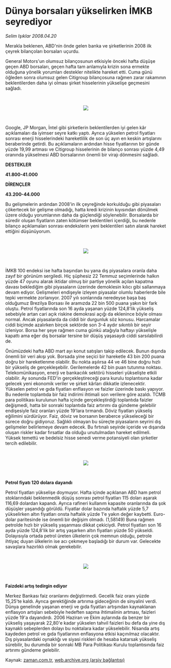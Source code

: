 # Dünya borsaları yükselirken İMKB seyrediyor

*Selim Işıklar 2008.04.20*

<tr><td class="metin" colspan="2" style="padding-top: 20px; padding-left: 5px; padding-right: 10px;">Merakla beklenen, ABD'nin önde gelen banka ve şirketlerinin 2008 ilk çeyrek bilançoları borsaları uçurdu.</td></tr><tr><td class="metin" colspan="2" style="padding-top: 20px; padding-left: 5px; padding-right: 10px;"><p>General Motors'un olumsuz bilançosunun etkisiyle önceki hafta düşüşe geçen ABD borsaları, geçen hafta tam anlamıyla krizin sona ermekte olduğuna yönelik yorumları destekler nitelikte hareket etti. Cuma günü öğleden sonra olumsuz gelen Citigroup bilançosuna rağmen zarar rakamının beklentilerden daha iyi olması şirket hisselerinin yükselişe geçmesini sağladı. 
<p><br/>
<p><p align="center"><img border="0" src="http://web.archive.org/web/20080420142151im_/http://medya.zaman.com.tr/2008/04/20/toblo1.jpg"/>
<p><br/>
<p>Google, JP Morgan, İntel gibi şirketlerin beklentilerden iyi gelen kâr açıklamaları da iyimser seyre katkı yaptı. Ayrıca yükselen petrol fiyatları sonrası enerji hisselerindeki hareketlilik de son üç ayın en keskin artışlarını beraberinde getirdi. Bu açıklamaların ardından hisse fiyatlarının bir günde yüzde 19,99 artması ve Citigroup hisselerinin de bilanço sonrası yüzde 4,49 oranında yükselmesi ABD borsalarının önemli bir virajı dönmesini sağladı. 
<p>
<p><b>DESTEKLER
<p>41.800-41.000
<p>DİRENÇLER
<p>43.200-44.000</p></p></p></b>
<p>Bu gelişmelerin ardından 2008'in ilk çeyreğinde korkulduğu gibi piyasaları çökertecek bir gelişme olmadığı, hatta kredi krizinin kıyısından dönülmek üzere olduğu yorumlarının daha da güçlendiği söylenebilir. Borsalarda bir süredir oluşan fiyatların zaten kötümser beklentileri içerdiği, bu nedenle bilanço açıklamaları sonrası endekslerin yeni beklentileri satın alarak hareket ettiğini düşünüyorum.
<p>
<p><br/>
<p><p align="center"><img border="0" src="http://web.archive.org/web/20080420142151im_/http://medya.zaman.com.tr/2008/04/20/tablo2.jpg"/>
<p><br/>
<p> İMKB 100 endeksi ise hafta başından bu yana dış piyasalara oranla daha zayıf bir görünüm sergiledi. Hiç şüphesiz 22 Temmuz seçimlerinde halkın yüzde 47 oyunu alarak iktidar olmuş bir partiye yönelik açılan kapatma davası beklediğim gibi piyasaların üzerinde demoklesin kılıcı gibi sallanmaya devam ediyor. Gelişmeleri endişeyle izleyen piyasalar olumlu haberlerde bile tepki vermekte zorlanıyor. 2007 yılı sonlarında neredeyse başa baş olduğumuz Brezilya Borsası ile aramızda 22 bin 500 puana yakın bir fark oluştu. Petrol fiyatlarında son 16 ayda yaşanan yüzde 124,8'lik yükseliş sebebiyle artan cari açık riskine demokrasi açığı da eklenince böyle olması normal. Ancak piyasalarda da ciddi bir durgunluk söz konusu. Harcamalar ciddi biçimde azalırken birçok sektörde son 3-4 aydır sıkıntılı bir seyir izleniyor. Borsa her şeye rağmen cuma günkü atağıyla haftayı yükselişle kapattı ama eğer dış borsalar tersine bir düşüş yaşasaydı ciddi sarsılabilirdi de. 
<p> Önümüzdeki hafta ABD mart ayı konut satışları takip edilecek. Bunun dışında önemli bir veri akışı yok. Borsada yine seçici bir hareketle 43 bin 200 puana doğru bir hareketlenme olabilir. Bu nokta aşılırsa 44 ve 46 bine doğru hızlı bir yükseliş de gerçekleşebilir. Gerilemelerde 42 bin puan tutunma noktası. Telekomünikasyon, enerji ve bankacılık sektörü hisseleri yükselişte etkili olabilir. Ay sonunda FED'in gerçekleştireceği para kurulu toplantısına kadar gelecek yeni ekonomik veriler ve şirket kârları dikkatle izlenecektir. Yükselen petrol ve gıda fiyatları enflasyon ve faizler üzerinde baskı yapıyor. Bu nedenle toplantıda bir faiz indirimi ihtimali son verilere göre azaldı. TCMB para politikası kurulunun hafta içinde gerçekleştirdiği toplantıda faizler değişmedi, hatta bir sonraki toplantıda faiz artırımı da gündeme gelebilir endişesiyle faiz oranları yüzde 19'lara tırmandı. Döviz fiyatları yükseliş eğilimini sürdürüyor. Faiz, döviz ve borsanın beraberce yükseleceği bir sürece doğru gidiyoruz. Sağlıklı olmayan bu süreçte piyasaların seyrini dış gelişmeler belirlemeye devam edecek. Bu fırtınalı seyirde içeride ve dışarıda oluşan riskler kadar fırsatlar da olduğu unutulmadan hareket edilmeli. Yüksek temettü ve bedelsiz hisse senedi verme potansiyeli olan şirketler tercih edilebilir.
<p><br/>
<p><p align="center"><img border="0" src="http://web.archive.org/web/20080420142151im_/http://medya.zaman.com.tr/2008/04/20/petrol.jpg"/>
<p><br/>
<p><b>Petrol fiyatı 120 dolara dayandı</b>
<p>Petrol fiyatları yükselişe doymuyor. Hafta içinde açıklanan ABD ham petrol stoklarındaki beklenmedik düşüş sonrası petrol fiyatları 115 doları aşarak 116,69 dolardan kapandı. Ayrıca rafineri kullanım kapasite oranlarında da şok düşüşler yaşandığı görüldü. Fiyatlar dolar bazında haftalık yüzde 5,7 yükselirken altın fiyatları onsta haftalık yüzde 1'e yakın değer kaybetti. Euro-dolar paritesinde ise önemli bir değişim olmadı. (1,58149) Buna rağmen petrolde hızlı bir yükseliş yaşanması dikkat çekiciydi. Petrol fiyatları son 16 ayda yüzde 124,8'lik bir artış yaşarken altın fiyatları yüzde 50 yükseldi. Dolayısıyla ortada petrol üreten ülkelerin çok memnun olduğu, petrole ihtiyaç duyan ülkelerin ise acı çekmeye başladığı bir durum var. Gelecekte savaşlara hazırlıklı olmak gerekebilir.
<p>
<p><br/>
<p><p align="center"><img border="0" src="http://web.archive.org/web/20080420142151im_/http://medya.zaman.com.tr/2008/04/20/201003.jpg"/>
<p><br/>
<p><b>Faizdeki artış tedirgin ediyor</b>
<p>Merkez Bankası faiz oranlarını değiştirmedi. Gecelik faiz oranı yüzde 15,25'te kaldı. Ayrıca gerektiğinde artırıma gideceğinin de sinyalini verdi. Dünya genelinde yaşanan enerji ve gıda fiyatları artışından kaynaklanan enflasyon artışları sebebiyle hedeften sapma ihtimalinin artması, faizleri yüzde 19'a dayandırdı. 2006 Haziran ve Ekim aylarında da benzer bir yükseliş yaşayarak 22,80'e kadar yükselen tahvil faizleri bu defa da yine dış kaynaklı sebeplerden dolayı bu noktalara kadar yükselebilir. Nisanda artış kaydeden petrol ve gıda fiyatlarının enflasyona etkisi kaçınılmaz olacaktır. Dış piyasalardaki oynaklığı ve siyasi riskleri de hesaba katarsak yükseliş sürebilir, bu durumda bir sonraki MB Para Politikası Kurulu toplantısında faiz artırımı gündeme gelebilir.<br/></p></p></p></p></p></p></p></p></p></p></p></p></p></p></p></p></p></p></p></p></p></p></p></p></p></p></p></p></p></td></tr>

Kaynak: [zaman.com.tr](http://zaman.com.tr/yazar.do?yazino=679017), [web.archive.org (arşiv bağlantısı)](http://web.archive.org/web/20080420142151/http://www.zaman.com.tr:80/yazar.do?yazino=679017)
